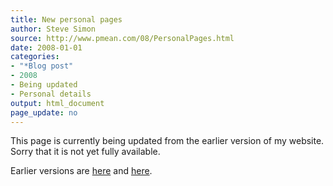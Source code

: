 ```yaml
---
title: New personal pages
author: Steve Simon
source: http://www.pmean.com/08/PersonalPages.html
date: 2008-01-01
categories:
- "*Blog post"
- 2008
- Being updated
- Personal details
output: html_document
page_update: no
---
```


This page is currently being updated from the earlier version of my website. Sorry that it is not yet fully available.

<!---More--->

Earlier versions are [here][sim1] and [here][sim2].

[sim1]: http://www.pmean.com/08/PersonalPages.html
[sim2]: http://new.pmean.com/personal-pages/
